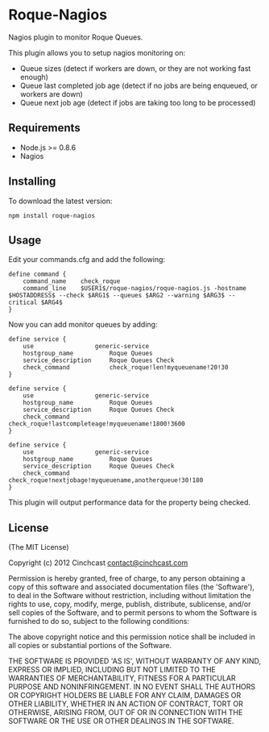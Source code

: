 
# Roque-Nagios

Nagios plugin to monitor Roque Queues.

This plugin allows you to setup nagios monitoring on:

- Queue sizes (detect if workers are down, or they are not working fast enough)
- Queue last completed job age (detect if no jobs are being enqueued, or workers are down)
- Queue next job age (detect if jobs are taking too long to be processed)

## Requirements

- Node.js >= 0.8.6
- Nagios

## Installing

To download the latest version:

    npm install roque-nagios

## Usage

Edit your commands.cfg and add the following:

	define command {
	    command_name    check_roque
	    command_line    $USER1$/roque-nagios/roque-nagios.js -hostname $HOSTADDRESS$ --check $ARG1$ --queues $ARG2 --warning $ARG3$ --critical $ARG4$ 
	}

Now you can add monitor queues by adding:

	define service {
	    use                 generic-service
	    hostgroup_name          Roque Queues
	    service_description     Roque Queues Check
	    check_command           check_roque!len!myqueuename!20!30
	}

	define service {
	    use                 generic-service
	    hostgroup_name          Roque Queues
	    service_description     Roque Queues Check
	    check_command           check_roque!lastcompleteage!myqueuename!1800!3600
	}

	define service {
	    use                 generic-service
	    hostgroup_name          Roque Queues
	    service_description     Roque Queues Check
	    check_command           check_roque!nextjobage!myqueuename,anotherqueue!30!180
	}

This plugin will output performance data for the property being checked.

## License

(The MIT License)

Copyright (c) 2012 Cinchcast <contact@cinchcast.com>

Permission is hereby granted, free of charge, to any person obtaining a copy of this software and associated documentation files (the 'Software'), to deal in the Software without restriction, including without limitation the rights to use, copy, modify, merge, publish, distribute, sublicense, and/or sell copies of the Software, and to permit persons to whom the Software is furnished to do so, subject to the following conditions:

The above copyright notice and this permission notice shall be included in all copies or substantial portions of the Software.

THE SOFTWARE IS PROVIDED 'AS IS', WITHOUT WARRANTY OF ANY KIND, EXPRESS OR IMPLIED, INCLUDING BUT NOT LIMITED TO THE WARRANTIES OF MERCHANTABILITY, FITNESS FOR A PARTICULAR PURPOSE AND NONINFRINGEMENT. IN NO EVENT SHALL THE AUTHORS OR COPYRIGHT HOLDERS BE LIABLE FOR ANY CLAIM, DAMAGES OR OTHER LIABILITY, WHETHER IN AN ACTION OF CONTRACT, TORT OR OTHERWISE, ARISING FROM, OUT OF OR IN CONNECTION WITH THE SOFTWARE OR THE USE OR OTHER DEALINGS IN THE SOFTWARE.

